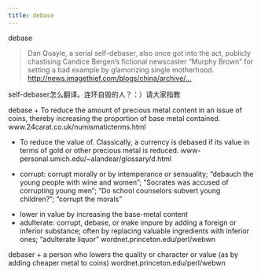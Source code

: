 ```yaml
---
title: debase
---
```


<p>debase</p>

<blockquote>
  <p>Dan Quayle, a serial self-debaser, also once got into the act, publicly chastising Candice Bergen&#8217;s fictional newscaster &#8220;Murphy Brown&#8221; for setting a bad example by glamorizing single motherhood.
  <a href="http://news.imagethief.com/blogs/china/archive/2007/09/02/why-patriotism-wont-save-the-chinese-film-industry.aspx">http://news.imagethief.com/blogs/china/archive/...</a></p>
</blockquote>

<p>self-debaser怎么翻译。连环自毁的人？：）请大家指教</p>

<p>debase
+ To reduce the amount of precious metal content in an issue of coins, thereby increasing the proportion of base metal contained.
www.24carat.co.uk/numismaticterms.html</p>

<ul>
<li><p>To reduce the value of. Classically, a currency is debased if its value in terms of gold or other precious metal is reduced.
www-personal.umich.edu/~alandear/glossary/d.html</p></li>
<li><p>corrupt: corrupt morally or by intemperance or sensuality; &#8220;debauch the young people with wine and women&#8221;; &#8220;Socrates was accused of corrupting young men&#8221;; &#8220;Do school counselors subvert young children?&#8221;; &#8220;corrupt the morals&#8221;</p></li>
<li>lower in value by increasing the base-metal content</li>
<li>adulterate: corrupt, debase, or make impure by adding a foreign or inferior substance; often by replacing valuable ingredients with inferior ones; &#8220;adulterate liquor&#8221;
wordnet.princeton.edu/perl/webwn</li>
</ul>

<p>debaser
+ a person who lowers the quality or character or value (as by adding cheaper metal to coins)
wordnet.princeton.edu/perl/webwn</p>
